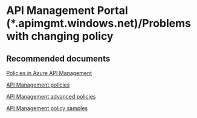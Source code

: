 <properties
	pageTitle="API Management Portal (*.apimgmt.windows.net)/Problems with changing policy"
	description="API Management Portal (*.apimgmt.windows.net)/Problems with changing policy"
	service="Microsoft.ApiManagement/service"
	resource="Microsoft.ApiManagement"
	authors="shrahman"
	displayOrder=""
	selfHelpType="generic"
	supportTopicIds="32318310"
	resourceTags=""
	productPesIds="15551"
	cloudEnvironments="public"
/>

# API Management Portal (*.apimgmt.windows.net)/Problems with changing policy

## **Recommended documents**
[Policies in Azure API Management](https://docs.microsoft.com/azure/api-management/api-management-howto-policies)

[API Management policies](https://docs.microsoft.com/azure/api-management/api-management-policies)

[API Management advanced policies](https://docs.microsoft.com/azure/api-management/api-management-advanced-policies)  

[API Management policy samples](https://docs.microsoft.com/azure/api-management/policy-samples)
